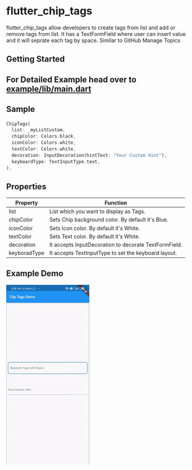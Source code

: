 # flutter_chip_tags

flutter_chip_tags allow developers to create tags from list and add or remove tags from list. It has a TextFormField where user can insert value and it will seprate each tag by space. Similar to GitHub Manage Topics

## Getting Started

## For Detailed Example head over to [example/lib/main.dart](example/lib/main.dart)
## Sample
```dart
ChipTags(
  list: _myListCustom,
  chipColor: Colors.black,
  iconColor: Colors.white,
  textColor: Colors.white,
  decoration: InputDecoration(hintText: "Your Custom Hint"),
  keyboardType: TextInputType.text,
),
```    
## Properties

| Property        | Function                                                  |
| --------------- | --------------------------------------------------------  |
| list            | List<String> which you want to display as Tags.           |
| chipColor       | Sets Chip background color. By default it's Blue.         | 
| iconColor       | Sets Icon color. By default it's White.                   |
| textColor       | Sets Text color. By default it's White.                   |
| decoration      | It accepts InputDecoration to decorate TextFormField.     | 
| keyboradType    | It accepts TextInputType to set the keyboard layout.      |
  
## Example Demo
![](exampleDemo.GIF)
